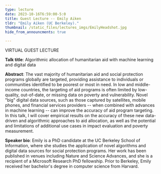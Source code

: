 ```yaml
---
type: lecture
date: 2023-10-16T6:59:00-5:0
title: Guest Lecture -- Emily Aiken 
tldr: "Emily Aiken (UC Berkeley)."
thumbnail: /static_files/lectures_imgs/EmilyHeadshot.jpg
hide_from_announcments: true

---
```

VIRTUAL GUEST LECTURE

**Talk title**: Algorithmic allocation of humanitarian aid with machine learning and digital data

**Abstract**: The vast majority of humanitarian aid and social protection programs globally are targeted, providing assistance to individuals or communities identified to be poorest or most in need.  In low and middle-income countries, the targeting of aid programs is often limited by low-quality, out-of-date, or missing data on poverty and vulnerability. Novel "big" digital data sources, such as those captured by satellites, mobile phones, and financial services providers -- when combined with advances in machine learning -- can improve the accuracy of aid program targeting. In this talk, I will cover empirical results on the accuracy of these new data-driven and algorithmic approaches to aid allocation, as well as the potential and limitations of additional use cases in impact evaluation and poverty measurement. 

**Speaker bio**: Emily is a PhD candidate at the UC Berkeley School of Information, where she studies the application of novel algorithms and digital data sources for social protection programs. Her work has been published in venues including Nature and Science Advances, and she is a recipient of a Microsoft Research PhD fellowship. Prior to Berkeley, Emily received her bachelor's degree in computer science from Harvard.
